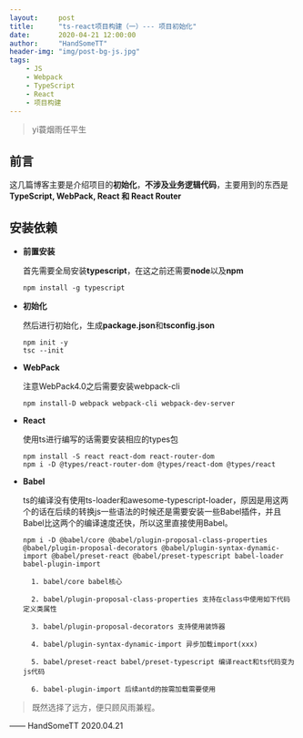 ```yaml
---
layout:     post
title:      "ts-react项目构建（一）--- 项目初始化"
date:       2020-04-21 12:00:00
author:     "HandSomeTT"
header-img: "img/post-bg-js.jpg"
tags:
    - JS
    - Webpack
    - TypeScript
    - React
    - 项目构建
---
```



>yi蓑烟雨任平生

## 前言
这几篇博客主要是介绍项目的**初始化**，**不涉及业务逻辑代码**，主要用到的东西是**TypeScript, WebPack, React 和 React Router**

## 安装依赖


* **前置安装**

    首先需要全局安装**typescript**，在这之前还需要**node**以及**npm**

    ```
    npm install -g typescript
    ```

* **初始化**

    然后进行初始化，生成**package.json**和**tsconfig.json**

    ```
    npm init -y
    tsc --init
    ```

* **WebPack**

    注意WebPack4.0之后需要安装webpack-cli

    ```
    npm install-D webpack webpack-cli webpack-dev-server
    ```

* **React**

    使用ts进行编写的话需要安装相应的types包

    ```
    npm install -S react react-dom react-router-dom
    npm i -D @types/react-router-dom @types/react-dom @types/react
    ```

* **Babel**

    ts的编译没有使用ts-loader和awesome-typescript-loader，原因是用这两个的话在后续的转换js一些语法的时候还是需要安装一些Babel插件，并且Babel比这两个的编译速度还快，所以这里直接使用Babel。

    ```
    npm i -D @babel/core @babel/plugin-proposal-class-properties @babel/plugin-proposal-decorators @babel/plugin-syntax-dynamic-import @babel/preset-react @babel/preset-typescript babel-loader babel-plugin-import
    ```

        1. babel/core babel核心

        2. babel/plugin-proposal-class-properties 支持在class中使用如下代码定义类属性

        3. babel/plugin-proposal-decorators 支持使用装饰器

        4. babel/plugin-syntax-dynamic-import 异步加载import(xxx)

        5. babel/preset-react babel/preset-typescript 编译react和ts代码变为js代码

        6. babel-plugin-import 后续antd的按需加载需要使用








>既然选择了远方，便只顾风雨兼程。

—— HandSomeTT 2020.04.21
